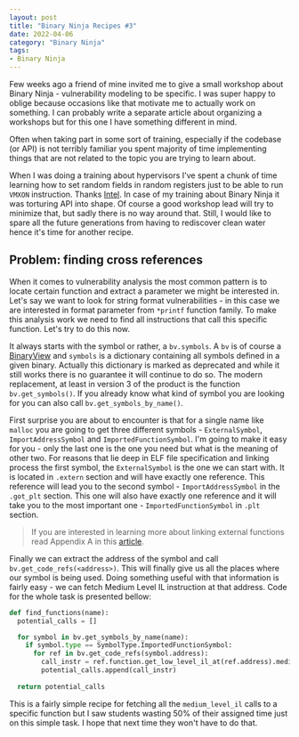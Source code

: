 ```yaml
---
layout: post
title: "Binary Ninja Recipes #3"
date: 2022-04-06
category: "Binary Ninja"
tags:
- Binary Ninja
---
```



Few weeks ago a friend of mine invited me to give a small workshop about Binary Ninja - vulnerability modeling to be specific. I was super happy to oblige because occasions like that motivate me to actually work on something. I can probably write a separate article about organizing a workshops but for this one I have something different in mind. 

Often when taking part in some sort of training, especially if the codebase (or API) is not terribly familiar you spent majority of time implementing things that are not related to the topic you are trying to learn about.

When I was doing a training about hypervisors I've spent a chunk of time learning how to set random fields in random registers just to be able to run `VMXON` instruction. Thanks [Intel](https://www.felixcloutier.com/x86/vmxon). In case of my training about Binary Ninja it was torturing API into shape. Of course a good workshop lead will try to minimize that, but sadly there is no way around that. Still, I would like to spare all the future generations from having to rediscover clean water hence it's time for another recipe.

## Problem: finding cross references

When it comes to vulnerability analysis the most common pattern is to locate certain function and extract a parameter we might be interested in. Let's say we want to look for string format vulnerabilities - in this case we are interested in format parameter from `*printf` function family. To make this analysis work we need to find all instructions that call this specific function. Let's try to do this now.

It always starts with the symbol or rather, a `bv.symbols`. A `bv` is of course a [BinaryView](https://api.binary.ninja/binaryninja.binaryview-module.html#binaryninja.binaryview.BinaryView) and `symbols` is a dictionary containing all symbols defined in a given binary. Actually this dictionary is marked as deprecated and while it still works there is no guarantee it will continue to do so. The modern replacement, at least in version 3 of the product is the function `bv.get_symbols()`. If you already know what kind of symbol you are looking for you can also call `bv.get_symbols_by_name()`.

First surprise you are about to encounter is that for a single name like `malloc` you are going to get three different symbols - `ExternalSymbol`, `ImportAddressSymbol` and `ImportedFunctionSymbol`.  I'm going to make it easy for you - only the last one is the one you need but what is the meaning of other two. For reasons that lie deep in ELF file specification and linking process the first symbol, the `ExternalSymbol` is the one we can start with. It is located in `.extern` section and will have exactly one reference. This reference will lead you to the second symbol - `ImportAddressSymbol` in the `.got_plt` section. This one will also have exactly one reference and it will take you to the most important one - `ImportedFunctionSymbol` in `.plt` section.

> If you are interested in learning more about linking external functions read Appendix A in this [article](https://ropemporium.com/guide.html).

Finally we can extract the address of the symbol and call `bv.get_code_refs(<address>)`. This will finally give us all the places where our symbol is being used. Doing something useful with that information is fairly easy - we can fetch Medium Level IL instruction at that address. Code for the whole task is presented bellow:

```python
def find_functions(name):
  potential_calls = []

  for symbol in bv.get_symbols_by_name(name):
    if symbol.type == SymbolType.ImportedFunctionSymbol:
      for ref in bv.get_code_refs(symbol.address):
        call_instr = ref.function.get_low_level_il_at(ref.address).medium_level_il
        potential_calls.append(call_instr)
 
  return potential_calls

```

This is a fairly simple recipe for fetching all the `medium_level_il` calls to a specific function but I saw students wasting 50% of their assigned time just on this simple task. I hope that next time they won't have to do that.
